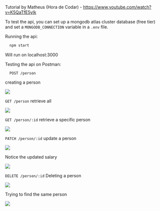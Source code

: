 Tutorial by Matheus (Hora de Codar) - https://www.youtube.com/watch?v=K5QaTfE5ylk

To test the api, you can set up a mongodb atlas cluster database (free tier) and set a ``` MONGODB_CONNECTION ``` variable in a ```.env``` file.

Running the api:

``` bash
  npm start
```

Will run on localhost:3000

Testing the api on Postman:

```
  POST /person
```

creating a person

<img src='https://blogger.googleusercontent.com/img/a/AVvXsEiltZx5OgGFb44Xe8LOUyXWpqxfJIZPmMH-3D8g-Vgnyg6h_On4AhyhxeM1GGdRfw6mnhOgw6-pVapd8b7hO9WYYSxpRBFS06ATaLGK6DudQQXa3nW7Bgw54IkXP2IVxafjV9Gg6brHv6TTYhfDwyJ7jMC6vd5KvJsdvPHaJc5WTHphE_IuaUgrMRENfw'>

``` GET /person ```
retrieve all

<img src='https://blogger.googleusercontent.com/img/a/AVvXsEgt_cLglHCssZE-7r43GAtDoAsqp6hEINBieutTxm9uHpwguPvJ5SAsm_h-BIUe9hjCTC7ZQST-HiwBARS230JaatBwFDRhH4UGZ5kyynUKMBaJHJB_RzLp40YBQDCbh_VvlDJWsI7rvNHwu0EdzBw0PrJBuIJ45A8U2NzyJD-nPyoVcl9_VLHRxyvjGA'>

``` GET /person/:id ```
retrieve a specific person

<img src='https://blogger.googleusercontent.com/img/a/AVvXsEhN5KBXx4Mi6l7c1nKwABEbWHCgXvAqq6zxwBZjtnhnBEIbyaZ15SX3AFzmc7-kkAhxiGLUcz0sc7SfMfogZyj9aFUMB_6Vmy1NxronbVix0dd3fXJFnPvENHOiDNAxjiKr5s-U3NGf5NS-hCdfmiIG3XBwT1XypsSsDF5N3j1Msuawp86EHEqRWbWmxA'>

``` PATCH /person/:id ```
update a person

<img src='https://blogger.googleusercontent.com/img/a/AVvXsEgbSvR7ge64UpaqS35SmALnIFLf4sBGcdAjce4AT7qn4ZIkIOapxcIG77MgK-HLYcfikk0k9xWx7DLd6sc5F4res0QS-vUmwQhvA4Wvm6FlSU-xcOZ8gFo1WegBmXUAMdwb091KTAmtYaw7KnkOWnqF-tHPelHFf8qt46HdOhxfVGO48YyJGtClXdobVQ'>

Notice the updated salary

<img src='https://blogger.googleusercontent.com/img/a/AVvXsEhjJhwYPFptBq2bg8ku96eJOwtoJmQ1ktxc5QNe8F8SmL7_GPLOCOY5i-BkM0VbyRzO4ocITI3MLvjgXBCieQLtmvdYGzo0N0QObTKzD76n4ZEP26kygVVvZqgjBlzVbBXNvLda998yDLI8p827iJXDukaSalxr5XvRIq2W4yll-uZ31w490AFlDUkKKg'>

``` DELETE /person/:id ```
Deleting a person

<img src='https://blogger.googleusercontent.com/img/a/AVvXsEhPlN-vHf9jUbSqfvCy2ck0uJRSjAFkB4O78UmUz9nlVpA4divkBYTwCW8N0XCosJTJkrJ299fAmS_c7B6tUWgcK3ykYFmBPeyPKA9YSsW-eOtNb0WJtVloxSX4uhYg1K7N44hpb3vwmsO0MCngtz3bvomW54OxNz8PWREk7BytM6-KJGMHUrRykz5Z9A'>

Trying to find the same person

<img src='https://blogger.googleusercontent.com/img/a/AVvXsEjV94Yd20gumwU7utPYkPb5MjKiHUhd5y5gLkdmwdZ6pLZ4-yjs_tcx5MRAI9lOu5YvHBeDACpJBkoVXH_fzzBl9_DTajQaNdDc15ifx-mvOhD281nM_y_KT3eyHFwVG7y460OSDUDFqe36jem1rtn_-ylSpyQ1R9OIOJKIL8lke5CfV_kq_SQIEmk7aw'>
